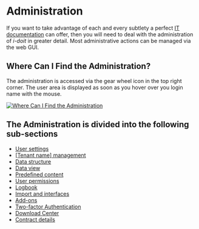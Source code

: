 # Administration

If you want to take advantage of each and every subtlety a perfect [IT documentation](../../glossary.md) can offer, then you will need to deal with the administration of _i-doit_ in greater detail. Most administrative actions can be managed via the web GUI.

## Where Can I Find the Administration?

The administration is accessed via the gear wheel icon in the top right corner. The user area is displayed as soon as you hover over you login name with the mouse.

[![Where Can I Find the Administration](../../assets/images/en/system-administration/administration/1-admin.png)](../../assets/images/en/system-administration/administration/1-admin.png)

## The Administration is divided into the following sub-sections

-   [User settings](./user-settings/index.md)
-   [[Tenant name] management](./tenant-management/index.md)
-   [Data structure](./data-structure/index.md)
-   [Data view](./data-view/index.md)
-   [Predefined content](./predefined-content/index.md)
-   [User permissions](./user-permissions.md)
-   [Logbook](./logbook.md)
-   [Import and interfaces](./import-and-interfaces/index.md)
-   [Add-ons](add-ons/index.md)
-   [Two-factor Authentication](two-factor-authentication.md)
-   [Download Center](download-center.md)
-   [Contract details](contract-details.md)
